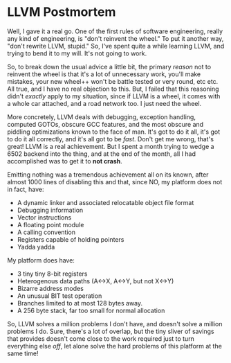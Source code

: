 # LLVM Postmortem

Well, I gave it a real go. One of the first rules of software engineering,
really any kind of engineering, is "don't reinvent the wheel." To put it
another way, "don't rewrite LLVM, stupid." So, I've spent quite a while
learning LLVM, and trying to bend it to my will. It's not going to work.

So, to break down the usual advice a little bit, the primary *reason* not to
reinvent the wheel is that it's a lot of unnecessary work, you'll make
mistakes, your new wheel++ won't be battle tested or very round, etc etc. All
true, and I have no real objection to this. But, I failed that this reasoning
didn't *exactly* apply to my situation, since if LLVM is a wheel, it comes
with a whole car attached, and a road network too. I just need the wheel.

More concretely, LLVM deals with debugging, exception handling, computed
GOTOs, obscure GCC features, and the most obscure and piddling optimizations
known to the face of man. It's got to do it all, it's got to do it all
correctly, and it's all got to be *fast*. Don't get me wrong, that's great!
LLVM is a real achievement. But I spent a month trying to wedge a 6502
backend into the thing, and at the end of the month, all I had accomplished
was to get it to **not crash**.

Emitting nothing was a tremendous achievement all on its known, after almost
1000 lines of disabling this and that, since NO, my platform does not in
fact, have:

- A dynamic linker and associated relocatable object file format
- Debugging information
- Vector instructions
- A floating point module
- A calling convention
- Registers capable of holding pointers
- Yadda yadda

My platform does have:

- 3 tiny tiny 8-bit registers
- Heterogenous data paths (A<->X, A<->Y, but not X<->Y)
- Bizarre address modes
- An unusual BIT test operation
- Branches limited to at most 128 bytes away.
- A 256 byte stack, far too small for normal allocation

So, LLVM solves a million problems I don't have, and doesn't solve a million
problems I do. Sure, there's a lot of overlap, but the tiny sliver of savings
that provides doesn't come close to the work required just to turn everything
else *off*, let alone solve the hard problems of this platform at the same
time!